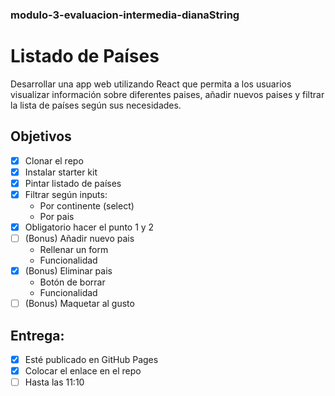 ### modulo-3-evaluacion-intermedia-dianaString
# Listado de Países

Desarrollar una app web utilizando React que permita a los usuarios visualizar información sobre diferentes paises, añadir nuevos paises y filtrar la lista de países según sus necesidades.

## Objetivos

- [X] Clonar el repo
- [X] Instalar starter kit
- [X] Pintar listado de países
- [X] Filtrar según inputs:
    - Por continente (select)
    - Por pais
- [X] Obligatorio hacer el punto 1 y 2
- [ ] (Bonus) Añadir nuevo pais
    - Rellenar un form
    - Funcionalidad
- [X] (Bonus) Eliminar pais
    - Botón de borrar
    - Funcionalidad
- [ ] (Bonus) Maquetar al gusto

## Entrega:
- [X] Esté publicado en GitHub Pages
- [X] Colocar el enlace en el repo
- [ ] Hasta las 11:10
